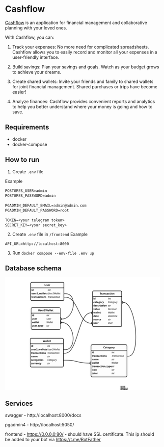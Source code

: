 # Cashflow
[Cashflow](https://t.me/keepcashflowbot) is an application for financial management and collaborative planning with your loved ones. 

With Cashflow, you can:

1. Track your expenses: No more need for complicated spreadsheets. Cashflow allows you to easily record and monitor all your expenses in a user-friendly interface.

2. Build savings: Plan your savings and goals. Watch as your budget grows to achieve your dreams.

3. Create shared wallets: Invite your friends and family to shared wallets for joint financial management. Shared purchases or trips have become easier!

4. Analyze finances: Cashflow provides convenient reports and analytics to help you better understand where your money is going and how to save.

## Requirements

- docker
- docker-compose

## How to run


1. Create ```.env``` file

Example
```
POSTGRES_USER=admin
POSTGRES_PASSWORD=admin

PGADMIN_DEFAULT_EMAIL=admin@admin.com
PGADMIN_DEFAULT_PASSWORD=root

TOKEN=<your telegram token>
SECRET_KEY=<your secret_key>
```

2. Create ```.env``` file in `/frontend`
Example
```
API_URL=http://localhost:8000
```

3. Run ```docker compose --env-file .env up```

## Database schema

![schema](schema.svg)

## Services

swagger - http://localhost:8000/docs

pgadmin4 - http://localhost:5050/

frontend - https://0.0.0.0:80/ - should have SSL certificate. This ip should be added to your bot via https://t.me/BotFather 
